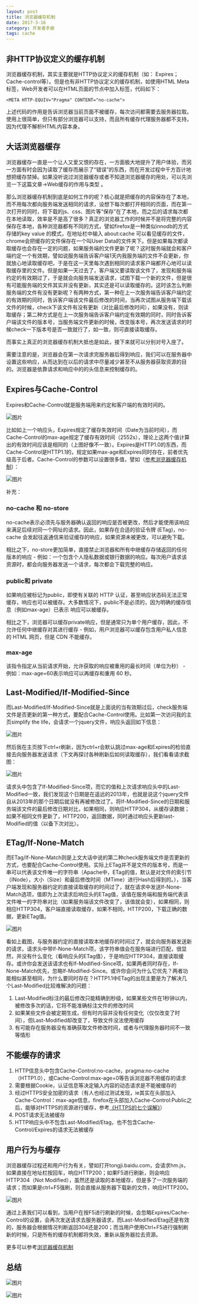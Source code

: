 ```yaml
---
layout: post
title: 浏览器缓存机制
date: 2017-3-16
category: 开发者手册
tags: cache
---
```


## 非HTTP协议定义的缓存机制

浏览器缓存机制，其实主要就是HTTP协议定义的缓存机制（如： Expires； Cache-control等）。但是也有非HTTP协议定义的缓存机制，如使用HTML Meta 标签，Web开发者可以在HTML页面的<head>节点中加入<meta>标签，代码如下：

```
<META HTTP-EQUIV="Pragma" CONTENT="no-cache">
```

上述代码的作用是告诉浏览器当前页面不被缓存，每次访问都需要去服务器拉取。使用上很简单，但只有部分浏览器可以支持，而且所有缓存代理服务器都不支持，因为代理不解析HTML内容本身。

## 大话浏览器缓存

浏览器缓存一直是一个让人又爱又恨的存在，一方面极大地提升了用户体验，而另一方面有时会因为读取了缓存而展示了“错误”的东西，而在开发过程中千方百计地想把缓存禁掉。如果没听说过浏览器缓存或者不知道浏览器缓存的用处，可以先浏览一下这篇文章->Web缓存的作用与类型 。<br/>

那么浏览器缓存机制到底是如何工作的呢？核心就是把缓存的内容保存在了本地，而不用每次都向服务端发送相同的请求，设想下每次都打开相同的页面，而在第一次打开的同时，将下载的js、css、图片等“保存”在了本地，而之后的请求每次都在本地读取，效率是不是高了很多？真正的浏览器工作的时候并不是将完整的内容保存在本地，各种浏览器都有不同的方式，譬如firefox是一种类似innodb的方式存储的key value 的模式，在地址栏中输入 about:cache 可以看见缓存的文件，chrome会把缓存的文件保存在一个叫User Data的文件夹下。但是如果每次都读取缓存也会存在一定的问题，如果服务端的文件更新了呢？这时服务端就会和客户端约定一个有效期，譬如说服务端告诉客户端1天内我服务端的文件不会更新，你就放心地读取缓存吧，于是在这一天里每次遇到相同的请求客户端都开心地可以读取缓存里的文件。但是如果一天过去了，客户端又要读取该文件了，发现和服务端约定的有效期过了，于是就会向服务端发送请求，试图下载一个新的文件，但是很有可能服务端的文件其实并没有更新，其实还是可以读取缓存的。这时该怎么判断服务端的文件有没有更新呢？有两种方式，第一种在上一次服务端告诉客户端约定的有效期的同时，告诉客户端该文件最后修改的时间，当再次试图从服务端下载该文件的时候，check下该文件有没有更新（对比最后修改时间），如果没有，则读取缓存；第二种方式是在上一次服务端告诉客户端约定有效期的同时，同时告诉客户端该文件的版本号，当服务端文件更新的时候，改变版本号，再次发送请求的时候check一下版本号是否一致就行了，如一致，则可直接读取缓存。<br/>

而事实上真正的浏览器缓存机制大抵也是如此，接下来就可以分别对号入座了。<br />

需要注意的是，浏览器会在第一次请求完服务器后得到响应，我们可以在服务器中设置这些响应，从而达到在以后的请求中尽量减少甚至不从服务器获取资源的目的。浏览器是依靠请求和响应中的的头信息来控制缓存的。<br />

## Expires与Cache-Control

Expires和Cache-Control就是服务端用来约定和客户端的有效时间的。

![图片](/img/browser-cache-1.png)

比如如上一个响应头，Expires规定了缓存失效时间（Date为当前时间），而Cache-Control的max-age规定了缓存有效时间（2552s），理论上这两个值计算出的有效时间应该是相同的（上图好像不一致）。Expires是HTTP1.0的东西，而Cache-Control是HTTP1.1的，规定如果max-age和Expires同时存在，前者优先级高于后者。Cache-Control的参数可以设置很多值，譬如（[参考浏览器缓存机制](http://www.cnblogs.com/skynet/archive/2012/11/28/2792503.html)）：

![图片](/img/browser-cache-2.png)

补充：

### no-cache 和 no-store

no-cache表示必须先与服务器确认返回的响应是否被更改，然后才能使用该响应来满足后续对同一个网址的请求。因此，如果存在合适的验证令牌 (ETag)，no-cache 会发起往返通信来验证缓存的响应，如果资源未被更改，可以避免下载。<br />

相比之下，no-store更加简单，直接禁止浏览器和所有中继缓存存储返回的任何版本的响应 - 例如：一个包含个人隐私数据或银行数据的响应。每次用户请求该资源时，都会向服务器发送一个请求，每次都会下载完整的响应。

### public和 private

如果响应被标记为public，即使有关联的 HTTP 认证，甚至响应状态码无法正常缓存，响应也可以被缓存。大多数情况下，public不是必须的，因为明确的缓存信息（例如max-age）已表示 响应可以被缓存。<br />

相比之下，浏览器可以缓存private响应，但是通常只为单个用户缓存，因此，不允许任何中继缓存对其进行缓存 - 例如，用户浏览器可以缓存包含用户私人信息的 HTML 网页，但是 CDN 不能缓存。

### max-age

该指令指定从当前请求开始，允许获取的响应被重用的最长时间（单位为秒） - 例如：max-age=60表示响应可以再缓存和重用 60 秒。

## Last-Modified/If-Modified-Since

而Last-Modified/If-Modified-Since就是上面说的当有效期过后，check服务端文件是否更新的第一种方式，要配合Cache-Control使用。比如第一次访问我的主页simplify the life，会请求一个jquery文件，响应头返回如下信息：

![图片](/img/browser-cache-3.png)

然后我在主页按下ctrl+r刷新，因为ctrl+r会默认跳过max-age和Expires的检验直接去向服务器发送请求（下文再探讨各种刷新后如何读取缓存），我们看看请求截图：

![图片](/img/browser-cache-4.png)

请求头中包含了If-Modified-Since项，而它的值和上次请求响应头中的Last-Modified一致，我们发现这个日期是在遥远的2013年，也就是说这个jquery文件自从2013年的那个日期后就没有再被修改过了。将If-Modified-Since的日期和服务端该文件的最后修改日期对比，如果相同，则响应HTTP304，从缓存读数据；如果不相同文件更新了，HTTP200，返回数据，同时通过响应头更新last-Modified的值（以备下次对比）。

## ETag/If-None-Match

而ETag/If-None-Match则是上文大话中说的第二种check服务端文件是否更新的方式，也要配合Cache-Control使用。实际上ETag并不是文件的版本号，而是一串可以代表该文件唯一的字符串（Apache中，ETag的值，默认是对文件的索引节（INode），大小（Size）和最后修改时间（MTime）进行Hash后得到的。），当客户端发现和服务器约定的直接读取缓存的时间过了，就在请求中发送If-None-Match选项，值即为上次请求后响应头的ETag值，该值在服务端和服务端代表该文件唯一的字符串对比（如果服务端该文件改变了，该值就会变），如果相同，则相应HTTP304，客户端直接读取缓存，如果不相同，HTTP200，下载正确的数据，更新ETag值。

![图片](/img/browser-cache-5.png)

看如上截图，与服务器约定的直接读取本地缓存的时间过了，就会向服务器发送新的请求，请求头中带If-None-Match项，该字符串值会在服务端进行匹配，很显然，并没有什么变化（看响应头的ETag值），于是响应HTTP304，直接读取缓存。或许你会发送该请求也有If-Modified-Since项，如果两者同时存在，If-None-Match优先，忽略If-Modified-Since。或许你会问为什么它优先？两者功能相似甚至相同，为什么要同时存在？HTTP1.1中ETag的出现主要是为了解决几个Last-Modified比较难解决的问题：

1. Last-Modified标注的最后修改只能精确到秒级，如果某些文件在1秒钟以内，被修改多次的话，它将不能准确标注文件的修改时间
2. 如果某些文件会被定期生成，但有时内容并没有任何变化（仅仅改变了时间），但Last-Modified却改变了，导致文件没法使用缓存
3. 有可能存在服务器没有准确获取文件修改时间，或者与代理服务器时间不一致等情形

## 不能缓存的请求

1. HTTP信息头中包含Cache-Control:no-cache，pragma:no-cache（HTTP1.0），或Cache-Control:max-age=0等告诉浏览器不用缓存的请求
2. 需要根据Cookie，认证信息等决定输入内容的动态请求是不能被缓存的
3. 经过HTTPS安全加密的请求（有人也经过测试发现，ie其实在头部加入Cache-Control：max-age信息，firefox在头部加入Cache-Control:Public之后，能够对HTTPS的资源进行缓存，参考[《HTTPS的七个误解》](http://www.ruanyifeng.com/blog/2011/02/seven_myths_about_https.html)）
4. POST请求无法被缓存
5. HTTP响应头中不包含Last-Modified/Etag，也不包含Cache-Control/Expires的请求无法被缓存

## 用户行为与缓存

浏览器缓存过程还和用户行为有关，譬如打开tongji.baidu.com，会请求hm.js，如果直接在地址栏按回车，响应HTTP200；如果F5进行刷新，则会响应HTTP304（Not Modified），虽然还是读取的本地缓存，但是多了一次服务端的请求；而如果是ctrl+F5强刷，则会直接从服务器下载新的文件，响应HTTP200。

![图片](/img/browser-cache-6.png)

通过上表我们可以看到，当用户在按F5进行刷新的时候，会忽略Expires/Cache-Control的设置，会再次发送请求去服务器请求，而Last-Modified/Etag还是有效的，服务器会根据情况判断返回304还是200；而当用户使用Ctrl+F5进行强制刷新的时候，只是所有的缓存机制都将失效，重新从服务器拉去资源。

更多可以参考[浏览器缓存机制](http://www.laruence.com/2010/03/05/1332.html)

## 总结

![图片](/img/browser-cache-7.png)<br />

![图片](/img/browser-cache-8.png)
